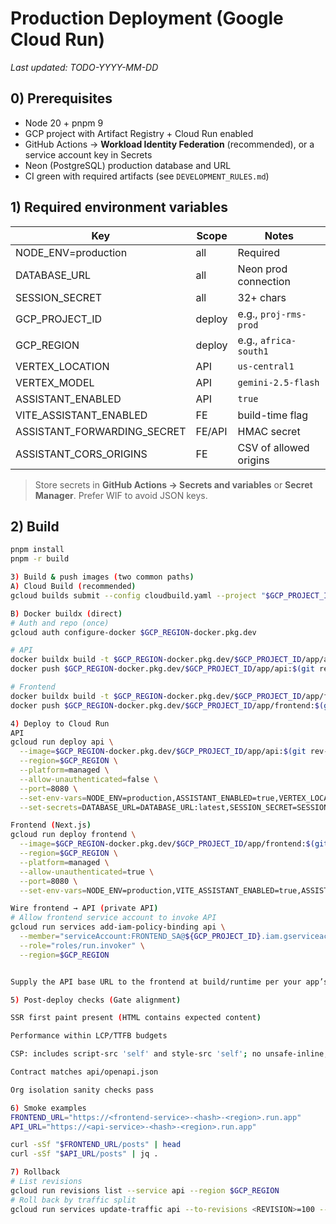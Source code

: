 # Production Deployment (Google Cloud Run)

_Last updated: TODO-YYYY-MM-DD_

## 0) Prerequisites
- Node 20 + pnpm 9
- GCP project with Artifact Registry + Cloud Run enabled
- GitHub Actions → **Workload Identity Federation** (recommended), or a service account key in Secrets
- Neon (PostgreSQL) production database and URL
- CI green with required artifacts (see `DEVELOPMENT_RULES.md`)

## 1) Required environment variables

| Key                         | Scope | Notes |
|----------------------------|-------|-------|
| NODE_ENV=production        | all   | Required |
| DATABASE_URL               | all   | Neon prod connection |
| SESSION_SECRET             | all   | 32+ chars |
| GCP_PROJECT_ID             | deploy| e.g., `proj-rms-prod` |
| GCP_REGION                 | deploy| e.g., `africa-south1` |
| VERTEX_LOCATION            | API   | `us-central1` |
| VERTEX_MODEL               | API   | `gemini-2.5-flash` |
| ASSISTANT_ENABLED          | API   | `true` |
| VITE_ASSISTANT_ENABLED     | FE    | build-time flag |
| ASSISTANT_FORWARDING_SECRET| FE/API| HMAC secret |
| ASSISTANT_CORS_ORIGINS     | FE    | CSV of allowed origins |

> Store secrets in **GitHub Actions → Secrets and variables** or **Secret Manager**. Prefer WIF to avoid JSON keys.

## 2) Build
```bash
pnpm install
pnpm -r build

3) Build & push images (two common paths)
A) Cloud Build (recommended)
gcloud builds submit --config cloudbuild.yaml --project "$GCP_PROJECT_ID"

B) Docker buildx (direct)
# Auth and repo (once)
gcloud auth configure-docker $GCP_REGION-docker.pkg.dev

# API
docker buildx build -t $GCP_REGION-docker.pkg.dev/$GCP_PROJECT_ID/app/api:$(git rev-parse --short HEAD) -f api/Dockerfile .
docker push $GCP_REGION-docker.pkg.dev/$GCP_PROJECT_ID/app/api:$(git rev-parse --short HEAD)

# Frontend
docker buildx build -t $GCP_REGION-docker.pkg.dev/$GCP_PROJECT_ID/app/frontend:$(git rev-parse --short HEAD) -f frontend-next/Dockerfile .
docker push $GCP_REGION-docker.pkg.dev/$GCP_PROJECT_ID/app/frontend:$(git rev-parse --short HEAD)

4) Deploy to Cloud Run
API
gcloud run deploy api \
  --image=$GCP_REGION-docker.pkg.dev/$GCP_PROJECT_ID/app/api:$(git rev-parse --short HEAD) \
  --region=$GCP_REGION \
  --platform=managed \
  --allow-unauthenticated=false \
  --port=8080 \
  --set-env-vars=NODE_ENV=production,ASSISTANT_ENABLED=true,VERTEX_LOCATION=us-central1,VERTEX_MODEL=gemini-2.5-flash \
  --set-secrets=DATABASE_URL=DATABASE_URL:latest,SESSION_SECRET=SESSION_SECRET:latest

Frontend (Next.js)
gcloud run deploy frontend \
  --image=$GCP_REGION-docker.pkg.dev/$GCP_PROJECT_ID/app/frontend:$(git rev-parse --short HEAD) \
  --region=$GCP_REGION \
  --platform=managed \
  --allow-unauthenticated=true \
  --port=8080 \
  --set-env-vars=NODE_ENV=production,VITE_ASSISTANT_ENABLED=true,ASSISTANT_CORS_ORIGINS=$ASSISTANT_CORS_ORIGINS

Wire frontend → API (private API)
# Allow frontend service account to invoke API
gcloud run services add-iam-policy-binding api \
  --member="serviceAccount:FRONTEND_SA@${GCP_PROJECT_ID}.iam.gserviceaccount.com" \
  --role="roles/run.invoker" \
  --region=$GCP_REGION


Supply the API base URL to the frontend at build/runtime per your app’s config (e.g., API_BASE_URL server-only, NEXT_PUBLIC_API_URL for client).

5) Post-deploy checks (Gate alignment)

SSR first paint present (HTML contains expected content)

Performance within LCP/TTFB budgets

CSP: includes script-src 'self' and style-src 'self'; no unsafe-inline, no localhost

Contract matches api/openapi.json

Org isolation sanity checks pass

6) Smoke examples
FRONTEND_URL="https://<frontend-service>-<hash>-<region>.run.app"
API_URL="https://<api-service>-<hash>-<region>.run.app"

curl -sSf "$FRONTEND_URL/posts" | head
curl -sSf "$API_URL/posts" | jq .

7) Rollback
# List revisions
gcloud run revisions list --service api --region $GCP_REGION
# Roll back by traffic split
gcloud run services update-traffic api --to-revisions <REVISION>=100 --region $GCP_REGION

